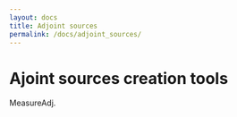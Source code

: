 ```yaml
---
layout: docs
title: Adjoint sources
permalink: /docs/adjoint_sources/
---
```


# Ajoint sources creation tools 

MeasureAdj.